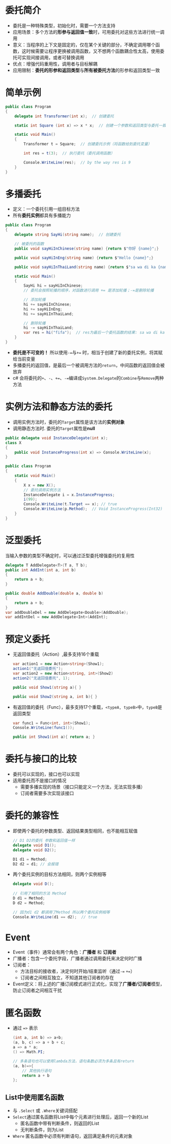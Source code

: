 # 委托简介
* 委托是一种特殊类型，初始化时，需要一个方法支持
* 应用场景：多个方法的**形参与返回值一致**时，可用委托对这些方法进行统一调用
* 意义：当程序的上下文是固定的，仅在某个关键的部分，不确定调用哪个函数，这时候需要让程序更换被调用函数，又不想两个函数耦合性太高，使用委托可实现间接调用，或者可替换调用
* 优点：增强代码重用性，调用者与目标解耦
* 应用限制：**委托的形参和返回类型**与**所有被委托方法**的形参和返回类型一致

# 简单示例
```cs
public class Program
{
    delegate int Transformer(int x);  // 创建委托

    static int Square (int x) => x * x;  // 创建一个参数和返回类型与委托一致的函数

    static void Main()
    {
        Transformer t = Square;  // 创建委托示例（将函数给到委托变量）

        int res = t(3);  // 执行委托（委托调用函数） 

        Console.WriteLine(res);  // by the way res is 9
    }
}
```

# 多播委托
* 定义：一个委托引用一组目标方法
* 所有**委托实例**都具有多播能力
```cs
public class Program
{
    delegate string SayHi(string name);  // 创建委托

    // 被委托的函数
    public void sayHiInChinese(string name) {return $"你好 {name}";}

    public void sayHiInEng(string name) {return $"Hello {name}";}

    public void sayHiInThaiLand(string name) {return $"sa wa di ka {name}";}

    static void Main()
    {
        SayHi hi = sayHiInChinese; 
        // 委托会按照轮播的顺序，对函数进行调用 += 是添加轮播；-=是删除轮播

        // 添加轮播
        hi += sayHiInChinese;
        hi += sayHiInEng;
        hi += sayHiInThaiLand;

        // 删除轮播
        hi -= sayHiInThaiLand; 
        var res = hi("fifa");  // res为最后一个委托函数的结果: sa wa di ka fifa
    }
}
```

* **委托是不可变的！** 所以使用`-=`与`+=` 时，相当于创建了新的委托实例，将其赋给当前变量
* 多播委托的返回值，是最后一个被调用方法的`return`，中间函数的返回值会被放弃
* c# 会将委托的`+`、`-`、`+=`、`-=`编译成`System.Delegate`的`Combine`与`Remove`两种方法

# 实例方法和静态方法的委托
* 调用实例方法时，委托的`Target`属性是该方法的**实例对象**
* 调用静态方法时. 委托的`Target`属性是**null**

```cs
public delegate void InstanceDelegate(int x);
class X
{
    public void InstanceProgress(int x) => Console.WriteLine(x);
}

public class Program
{
    static void Main()
    {
        X x = new X();
        // 委托调用实例方法
        InstanceDelegate i = x.InstanceProgress;
        i(99);
        Console.WriteLine(t.Target == x); // true
        Console.WriteLine(p.Method);  // Void InstanceProgress(Int32)
    }
}
```

# 泛型委托
当输入参数的类型不确定时，可以通过泛型委托增强委托的复用性

```csharp
delegate T AddDelegate<T>(T a, T b); 
public int AddInt(int a, int b)
{
    return a + b;
}

public double AddDouble(double a, double b)
{
    return a + b;
}
var addDoubleDel = new AddDelegate<Double>(AddDouble);
var addIntDel = new AddDelegate<Int>(AddInt);
```

# 预定义委托
- 无返回值委托（Action）,最多支持16个重载
    ```csharp
    var action1 = new Action<string>(Show1);
    action1("无返回值委托");
    var action2 = new Action<string, int>(Show2)
    action2("无返回值委托", 1);

    public void Show1(string a){ }

    public void Show2(string a, int b){ }

    ```
- 有返回值的委托（Func），最多支持17个重载，`<typeA, typeB>`中，`typeB`是返回类型
    ```csharp
    var func1 = Func<int, int>(Show1);
    Console.WriteLine(func1());

    public int Show1(int a){ return a; }
    ```

# 委托与接口的比较
* 委托可以实现的，接口也可以实现
* 适用委托而不是接口的情况
  * 需要多播实现的场景（接口只能定义一个方法，无法实现多播）
  * 订阅者需要多次实现该接口

# 委托的兼容性
* 即使两个委托的参数类型、返回结果类型相同，也不能相互赋值
  ```cs
  // D1 D2的委托 参数和返回值一样
  delegate void D1();
  delegate void D2();

  D1 d1 = Method;
  D2 d2 = d1; // 会报错
  ```

* 两个委托实例的目标方法相同，则两个实例相等
  ```cs
  delegate void D();
 
  // 引用了相同的方法 Method
  D d1 = Method;
  D d2 = Method; 

  // 因为d1 d2 都调用了Method 所以两个委托实例相等
  Console.WriteLine(d1 == d2);  // true
  ```

# Event
* Event（事件）通常会有两个角色：**广播者** 和 **订阅者**
* 广播者：包含一个委托字段，广播者通过调用委托来决定何时广播
* 订阅者：
  * 方法目标的接收者，决定何时开始/结束监听（通过`-=` `+=`）
  * 订阅者之间相互独立，不知道其他订阅者的存在
* Event定义：将上述的广播订阅模式进行正式化，实现了**广播者/订阅者**模型，防止订阅者之间相互干扰


# 匿名函数
* 通过 `=>` 表示
    ```cs
    (int a, int b) => a+b;
    (a, b, c) => a + b + c;
    a => a * a;
    () => Math.PI;

    // 多条语句也可以使用lambda方法，语句条数必须为多条且有return
    (a, b)=>{
        // 其他执行语句
        return a + b
    };
    ```

## List中使用匿名函数
* 与 `.Select` 或 `.Where`关键词搭配
* `Select`通过匿名函数将List中每个元素进行处理后，返回一个新的List
  * 匿名函数中带有判断条件，则返回的List<bool>
  * 无判断条件，则为List<obj>
* `Where` 匿名函数中必须有判断语句，返回满足条件的元素对象

  


